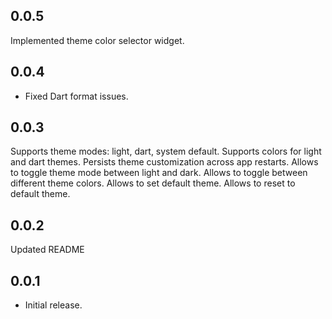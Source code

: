 ## 0.0.5

Implemented theme color selector widget.

## 0.0.4

* Fixed Dart format issues.

## 0.0.3

Supports theme modes: light, dart, system default.
Supports colors for light and dart themes.
Persists theme customization across app restarts.
Allows to toggle theme mode between light and dark.
Allows to toggle between different theme colors.
Allows to set default theme.
Allows to reset to default theme.

## 0.0.2

Updated README

## 0.0.1

* Initial release.
